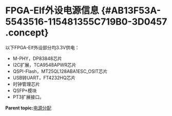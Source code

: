 # FPGA-Elf外设电源信息 {#AB13F53A-5543516-115481355C719B0-3D0457 .concept}

以下FPGA-Elf外设部分均3.3V供电：

-   M-PHY，DP83848芯片
-   I2C扩展，TCA9548APWR芯片
-   QSPI-Flash，MT25QL128ABA1ESC\_OSIT芯片
-   USB转UART，FT4232HQ芯片
-   时钟管理芯片
-   QSFP+模块
-   PT3扩展接口。

**Parent topic:**[电源分配](../concepts/EpicElfug_电源分配.md)

